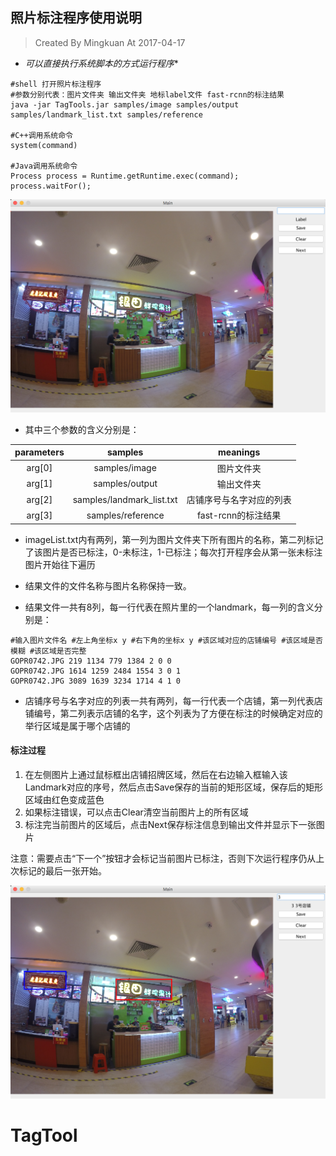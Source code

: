 ## 照片标注程序使用说明

> Created By Mingkuan At 2017-04-17

- *可以直接执行系统脚本的方式运行程序**

```shell
#shell 打开照片标注程序
#参数分别代表：图片文件夹 输出文件夹 地标label文件 fast-rcnn的标注结果
java -jar TagTools.jar samples/image samples/output samples/landmark_list.txt samples/reference

#C++调用系统命令
system(command)

#Java调用系统命令
Process process = Runtime.getRuntime.exec(command);
process.waitFor();
```

![1](images/1.png)

- 其中三个参数的含义分别是：

| parameters |          samples          |   meanings   |
| :--------: | :-----------------------: | :----------: |
|   arg[0]   |     samples/image         |   图片文件夹   |
|   arg[1]   |    samples/output         |   输出文件夹   |
|   arg[2]   | samples/landmark_list.txt | 店铺序号与名字对应的列表 |
|   arg[3]   |      samples/reference    |  fast-rcnn的标注结果 |

- imageList.txt内有两列，第一列为图片文件夹下所有图片的名称，第二列标记了该图片是否已标注，0-未标注，1-已标注；每次打开程序会从第一张未标注图片开始往下遍历

- 结果文件的文件名称与图片名称保持一致。
- 结果文件一共有8列，每一行代表在照片里的一个landmark，每一列的含义分别是：

```shell
#输入图片文件名 #左上角坐标x y #右下角的坐标x y #该区域对应的店铺编号 #该区域是否模糊 #该区域是否完整
GOPR0742.JPG 219 1134 779 1384 2 0 0
GOPR0742.JPG 1614 1259 2484 1554 3 0 1
GOPR0742.JPG 3089 1639 3234 1714 4 1 0
```

- 店铺序号与名字对应的列表一共有两列，每一行代表一个店铺，第一列代表店铺编号，第二列表示店铺的名字，这个列表为了方便在标注的时候确定对应的举行区域是属于哪个店铺的

#### 标注过程

1. 在左侧图片上通过鼠标框出店铺招牌区域，然后在右边输入框输入该Landmark对应的序号，然后点击Save保存的当前的矩形区域，保存后的矩形区域由红色变成蓝色
2. 如果标注错误，可以点击Clear清空当前图片上的所有区域
3. 标注完当前图片的区域后，点击Next保存标注信息到输出文件并显示下一张图片

注意：需要点击“下一个”按钮才会标记当前图片已标注，否则下次运行程序仍从上次标记的最后一张开始。


![2](images/2.png)
# TagTool

